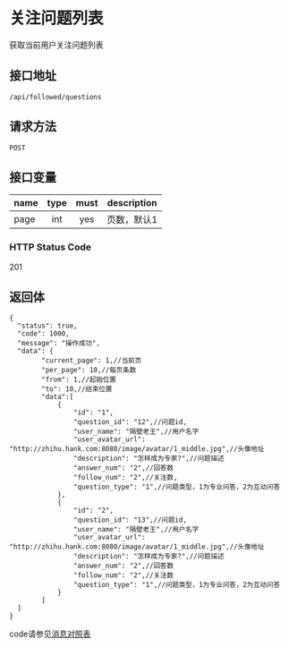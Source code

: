 # 关注问题列表
获取当前用户关注问题列表

## 接口地址

`/api/followed/questions`

## 请求方法

```POST ```

## 接口变量

| name     | type     | must     | description |
|----------|:--------:|:--------:|:--------:|
| page  | int   | yes      | 页数，默认1  |

### HTTP Status Code

201

## 返回体

```json5
{
  "status": true,
  "code": 1000,
  "message": "操作成功",
  "data": {
        "current_page": 1,//当前页
        "per_page": 10,//每页条数
        "from": 1,//起始位置
        "to": 10,//结束位置
        "data":[
            {
                "id": "1",
                "question_id": "12",//问题id,
                "user_name": "隔壁老王",//用户名字
                "user_avatar_url": "http://zhihu.hank.com:8080/image/avatar/1_middle.jpg",//头像地址
                "description": "怎样成为专家?",//问题描述
                "answer_num": "2",//回答数
                "follow_num": "2",//关注数,
                "question_type": "1",//问题类型，1为专业问答，2为互动问答
            },
            {
                "id": "2",
                "question_id": "13",//问题id,
                "user_name": "隔壁老王",//用户名字
                "user_avatar_url": "http://zhihu.hank.com:8080/image/avatar/1_middle.jpg",//头像地址
                "description": "怎样成为专家?",//问题描述
                "answer_num": "2",//回答数
                "follow_num": "2",//关注数
                "question_type": "1",//问题类型，1为专业问答，2为互动问答
            }
        ]
  ]
}
``` 

code请参见[消息对照表](消息对照表.md)
